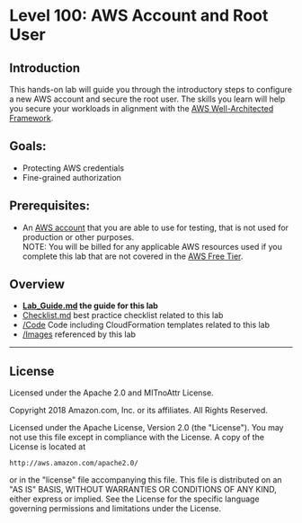 # Level 100: AWS Account and Root User

## Introduction
This hands-on lab will guide you through the introductory steps to configure a new AWS account and secure the root user. The skills you learn will help you secure your workloads in alignment with the [AWS Well-Architected Framework](https://aws.amazon.com/architecture/well-architected/).

## Goals:
* Protecting AWS credentials
* Fine-grained authorization

## Prerequisites:
* An [AWS account](https://portal.aws.amazon.com/gp/aws/developer/registration/index.html) that you are able to use for testing, that is not used for production or other purposes.  
NOTE: You will be billed for any applicable AWS resources used if you complete this lab that are not covered in the [AWS Free Tier](https://aws.amazon.com/free/).

## Overview
* **[Lab_Guide.md](Lab_Guide.md) the guide for this lab**
* [Checklist.md](Checklist.md) best practice checklist related to this lab
* [/Code](Code/) Code including CloudFormation templates related to this lab
* [/Images](Images/) referenced by this lab

***

## License
Licensed under the Apache 2.0 and MITnoAttr License. 

Copyright 2018 Amazon.com, Inc. or its affiliates. All Rights Reserved.

Licensed under the Apache License, Version 2.0 (the "License"). You may not use this file except in compliance with the License. A copy of the License is located at

    http://aws.amazon.com/apache2.0/

or in the "license" file accompanying this file. This file is distributed on an "AS IS" BASIS, WITHOUT WARRANTIES OR CONDITIONS OF ANY KIND, either express or implied. See the License for the specific language governing permissions and limitations under the License.


